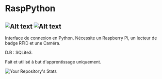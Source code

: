 # RaspPython

![Alt text](https://img.shields.io/badge/Python-3776AB.svg?style=for-the-badge&logo=Python&logoColor=white)
![Alt text](https://img.shields.io/badge/Raspberry%20Pi-A22846.svg?style=for-the-badge&logo=Raspberry-Pi&logoColor=white)
------------------------------------------------------------------------------------------------------------
Interface de connexion en Python. 
Nécessite un Raspberry Pi, un lecteur de badge RFID et une Caméra. 

D.B : SQLite3.

Fait et utilisé à but d'apprentissage uniquement.

![Your Repository's Stats](https://github-readme-stats.vercel.app/api/top-langs/?username=ilanebohan&theme=blue-green)
